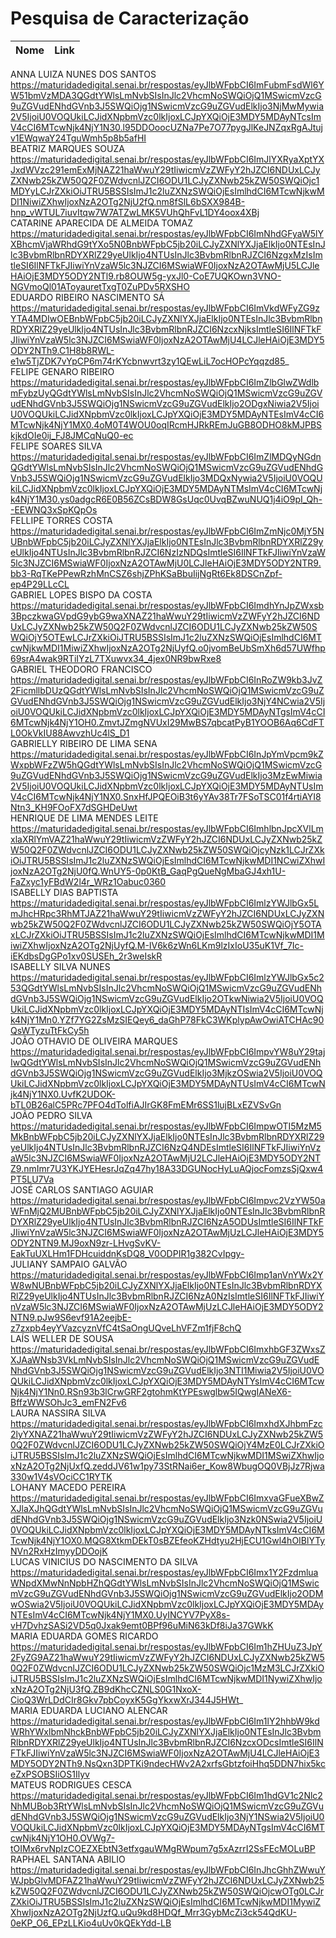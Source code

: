 # Pesquisa de Caracterização

| Nome                                          |  Link                                         																																																																										  |		
|-----------------------------------------------|---------------------------------------------------------------------------------------------------------------------------------------------------------------------------------------------------------------------------------------------------------------------------------------------------------------------------------------------------------|		
ANNA LUIZA NUNES DOS SANTOS						https://maturidadedigital.senai.br/respostas/eyJlbWFpbCI6ImFubmFsdWl6YW51bmVzMDA3QGdtYWlsLmNvbSIsInJlc2VhcmNoSWQiOjQ1MSwicmVzcG9uZGVudENhdGVnb3J5SWQiOjg1NSwicmVzcG9uZGVudElkIjo3NjMwMywia2V5IjoiU0VOQUkiLCJidXNpbmVzc0lkIjoxLCJpYXQiOjE3MDY5MDAyNTcsImV4cCI6MTcwNjk4NjY1N30.l95DDOoocUZNa7Pe7O77pygJlKeJNZqxRgAJtujv1EWqwaY24TguWmh5p8b5afHI	
BEATRIZ MARQUES SOUZA							https://maturidadedigital.senai.br/respostas/eyJlbWFpbCI6ImJlYXRyaXptYXJxdWVzc291emExMjNAZ21haWwuY29tIiwicmVzZWFyY2hJZCI6NDUxLCJyZXNwb25kZW50Q2F0ZWdvcnlJZCI6ODU1LCJyZXNwb25kZW50SWQiOjc1MDYyLCJrZXkiOiJTRU5BSSIsImJ1c2luZXNzSWQiOjEsImlhdCI6MTcwNjkwMDI1NiwiZXhwIjoxNzA2OTg2NjU2fQ.nm8fSlL6bSXX984B-hnp_vWTUL7iuvItqw7W7ATZwLMK5VUhQhFvL1DY4oox4XBj	
CATARINE APARECIDA DE ALMEIDA TOMAZ				https://maturidadedigital.senai.br/respostas/eyJlbWFpbCI6ImNhdGFyaW5lYXBhcmVjaWRhdG9tYXo5N0BnbWFpbC5jb20iLCJyZXNlYXJjaElkIjo0NTEsInJlc3BvbmRlbnRDYXRlZ29yeUlkIjo4NTUsInJlc3BvbmRlbnRJZCI6NzgxMzIsImtleSI6IlNFTkFJIiwiYnVzaW5lc3NJZCI6MSwiaWF0IjoxNzA2OTAwMjU5LCJleHAiOjE3MDY5ODY2NTl9.rb8OUW5g-yxJl0-CoE7UQKOwn3VNO-NGVmoQl01AToyauretTxgT0ZuPDv5RXSHO	
EDUARDO RIBEIRO NASCIMENTO SÁ					https://maturidadedigital.senai.br/respostas/eyJlbWFpbCI6ImVkdWFyZG9zYTA4MDIwOEBnbWFpbC5jb20iLCJyZXNlYXJjaElkIjo0NTEsInJlc3BvbmRlbnRDYXRlZ29yeUlkIjo4NTUsInJlc3BvbmRlbnRJZCI6NzcxNjksImtleSI6IlNFTkFJIiwiYnVzaW5lc3NJZCI6MSwiaWF0IjoxNzA2OTAwMjU4LCJleHAiOjE3MDY5ODY2NTh9.C1H8b8RWL-e1w5TjZDK7vYpCP6m74rKYcbnwvrt3zy1QEwLiL7ocHOPcYqqzd85_	
FELIPE GENARO RIBEIRO							https://maturidadedigital.senai.br/respostas/eyJlbWFpbCI6ImZlbGlwZWdlbmFybzUyQGdtYWlsLmNvbSIsInJlc2VhcmNoSWQiOjQ1MSwicmVzcG9uZGVudENhdGVnb3J5SWQiOjg1NSwicmVzcG9uZGVudElkIjo2ODgxNiwia2V5IjoiU0VOQUkiLCJidXNpbmVzc0lkIjoxLCJpYXQiOjE3MDY5MDAyNTEsImV4cCI6MTcwNjk4NjY1MX0.4oM0T4WOU0oqIRcmHJRkREmJuGB8ODHO8kMJPBSkjkdOIe0ij_FJ8JMCqNuQ0-ec	
FELIPE SOARES SILVA								https://maturidadedigital.senai.br/respostas/eyJlbWFpbCI6ImZlMDQyNGdnQGdtYWlsLmNvbSIsInJlc2VhcmNoSWQiOjQ1MSwicmVzcG9uZGVudENhdGVnb3J5SWQiOjg1NSwicmVzcG9uZGVudElkIjo3MDQxNywia2V5IjoiU0VOQUkiLCJidXNpbmVzc0lkIjoxLCJpYXQiOjE3MDY5MDAyNTMsImV4cCI6MTcwNjk4NjY1M30.ys0adgcR6E0B56ZCsBDW8GsUqc0UvqBZwuNUQ1j4iO9pI_Qh--EEWNQ3xSpKQpOs	
FELLIPE TORRES COSTA							https://maturidadedigital.senai.br/respostas/eyJlbWFpbCI6ImZmNjc0MjY5NUBnbWFpbC5jb20iLCJyZXNlYXJjaElkIjo0NTEsInJlc3BvbmRlbnRDYXRlZ29yeUlkIjo4NTUsInJlc3BvbmRlbnRJZCI6NzIzNDQsImtleSI6IlNFTkFJIiwiYnVzaW5lc3NJZCI6MSwiaWF0IjoxNzA2OTAwMjU0LCJleHAiOjE3MDY5ODY2NTR9.bb3-RqTKePPewRzhMnCSZ6shjZPhKSaBbuIijNgRt6Ek8DSCnZpf-ep4P29LLcCL	
GABRIEL LOPES BISPO DA COSTA					https://maturidadedigital.senai.br/respostas/eyJlbWFpbCI6ImdhYnJpZWxsb3BpczkwaGVpdG9ybG9waXNAZ21haWwuY29tIiwicmVzZWFyY2hJZCI6NDUxLCJyZXNwb25kZW50Q2F0ZWdvcnlJZCI6ODU1LCJyZXNwb25kZW50SWQiOjY5OTEwLCJrZXkiOiJTRU5BSSIsImJ1c2luZXNzSWQiOjEsImlhdCI6MTcwNjkwMDI1MiwiZXhwIjoxNzA2OTg2NjUyfQ.o0jvomBeUbSmXh6d57UWfhp69srA4wak9RTiIYzL7TXuwvx34_4jex0NR9bwRxe8	
GABRIEL THEODORO FRANCISCO						https://maturidadedigital.senai.br/respostas/eyJlbWFpbCI6InRoZW9kb3JvZ2FicmllbDUzQGdtYWlsLmNvbSIsInJlc2VhcmNoSWQiOjQ1MSwicmVzcG9uZGVudENhdGVnb3J5SWQiOjg1NSwicmVzcG9uZGVudElkIjo3NjY4NCwia2V5IjoiU0VOQUkiLCJidXNpbmVzc0lkIjoxLCJpYXQiOjE3MDY5MDAyNTgsImV4cCI6MTcwNjk4NjY1OH0.ZmvtJZmgNVUxI29MwBS7qbcatPyB1YOOB6Aq6CdFTL0OkVkIU88AwvzhUc4lS_D1	
GABRIELLY RIBEIRO DE LIMA SENA					https://maturidadedigital.senai.br/respostas/eyJlbWFpbCI6InJpYmVpcm9kZWxpbWFzZW5hQGdtYWlsLmNvbSIsInJlc2VhcmNoSWQiOjQ1MSwicmVzcG9uZGVudENhdGVnb3J5SWQiOjg1NSwicmVzcG9uZGVudElkIjo3MzEwMiwia2V5IjoiU0VOQUkiLCJidXNpbmVzc0lkIjoxLCJpYXQiOjE3MDY5MDAyNTUsImV4cCI6MTcwNjk4NjY1NX0.SnxHfJPQEOiB3t6yYAv38Tr7FSoTSC01f4rtiAYI8Ntn3_KH9FOoFX7dSGHDeUwt	
HENRIQUE DE LIMA MENDES LEITE					https://maturidadedigital.senai.br/respostas/eyJlbWFpbCI6ImhlbnJpcXVlLmxlaXRlYmVAZ21haWwuY29tIiwicmVzZWFyY2hJZCI6NDUxLCJyZXNwb25kZW50Q2F0ZWdvcnlJZCI6ODU1LCJyZXNwb25kZW50SWQiOjcyNzk1LCJrZXkiOiJTRU5BSSIsImJ1c2luZXNzSWQiOjEsImlhdCI6MTcwNjkwMDI1NCwiZXhwIjoxNzA2OTg2NjU0fQ.WnUY5-0p0KtB_GaqPgQueNgMbaGJ4xh1U-FaZxyc1yFBdW2l4r_WRz1Oabuc0360	
ISABELLY DIAS BAPTISTA							https://maturidadedigital.senai.br/respostas/eyJlbWFpbCI6ImlzYWJlbGx5LmJhcHRpc3RhMTJAZ21haWwuY29tIiwicmVzZWFyY2hJZCI6NDUxLCJyZXNwb25kZW50Q2F0ZWdvcnlJZCI6ODU1LCJyZXNwb25kZW50SWQiOjY5OTAxLCJrZXkiOiJTRU5BSSIsImJ1c2luZXNzSWQiOjEsImlhdCI6MTcwNjkwMDI1MiwiZXhwIjoxNzA2OTg2NjUyfQ.M-IV6k6zWn6LKm9lzIxIoU35uK1Vf_7Ic-iEKdbsDgGPo1xv0SUSEh_2r3weIskR	
ISABELLY SILVA NUNES							https://maturidadedigital.senai.br/respostas/eyJlbWFpbCI6ImlzYWJlbGx5c253QGdtYWlsLmNvbSIsInJlc2VhcmNoSWQiOjQ1MSwicmVzcG9uZGVudENhdGVnb3J5SWQiOjg1NSwicmVzcG9uZGVudElkIjo2OTkwNiwia2V5IjoiU0VOQUkiLCJidXNpbmVzc0lkIjoxLCJpYXQiOjE3MDY5MDAyNTIsImV4cCI6MTcwNjk4NjY1Mn0.YZf7YG2ZsMzSIEQey6_daGhP78FkC3WKplypAwOwiATCHAc90QsWTyzuTtFkCy5h	
JOÃO OTHAVIO DE OLIVEIRA MARQUES				https://maturidadedigital.senai.br/respostas/eyJlbWFpbCI6ImpvYW8uY29tajIwQGdtYWlsLmNvbSIsInJlc2VhcmNoSWQiOjQ1MSwicmVzcG9uZGVudENhdGVnb3J5SWQiOjg1NSwicmVzcG9uZGVudElkIjo3MjkzOSwia2V5IjoiU0VOQUkiLCJidXNpbmVzc0lkIjoxLCJpYXQiOjE3MDY5MDAyNTUsImV4cCI6MTcwNjk4NjY1NX0.UvfK2UDOK-bTL0B26alC5PRc7PFO4dTolfiAJIrGK8FmEMr6SS1lujBLxEZVSvGn	
JOÃO PEDRO SILVA								https://maturidadedigital.senai.br/respostas/eyJlbWFpbCI6ImpwOTI5MzM5MkBnbWFpbC5jb20iLCJyZXNlYXJjaElkIjo0NTEsInJlc3BvbmRlbnRDYXRlZ29yeUlkIjo4NTUsInJlc3BvbmRlbnRJZCI6NzQ4NDEsImtleSI6IlNFTkFJIiwiYnVzaW5lc3NJZCI6MSwiaWF0IjoxNzA2OTAwMjU2LCJleHAiOjE3MDY5ODY2NTZ9.nmImr7U3YKJYEHesrJqZq47hy18A33DGUNocHyLuAQjocFomzsSjQxw4PT5LU7Va	
JOSÉ CARLOS SANTIAGO AGUIAR						https://maturidadedigital.senai.br/respostas/eyJlbWFpbCI6Impvc2VzYW50aWFnMjQ2MUBnbWFpbC5jb20iLCJyZXNlYXJjaElkIjo0NTEsInJlc3BvbmRlbnRDYXRlZ29yeUlkIjo4NTUsInJlc3BvbmRlbnRJZCI6NzA5ODUsImtleSI6IlNFTkFJIiwiYnVzaW5lc3NJZCI6MSwiaWF0IjoxNzA2OTAwMjUzLCJleHAiOjE3MDY5ODY2NTN9.MJ9oxN9zr-LHvgSvKV-EakTuUXLHm1FDHcuiddnKsDQ8_V0ODPIR1g382CvIpgy-	
JULIANY SAMPAIO GALVÃO							https://maturidadedigital.senai.br/respostas/eyJlbWFpbCI6Imp1anVnYWx2YW8wNUBnbWFpbC5jb20iLCJyZXNlYXJjaElkIjo0NTEsInJlc3BvbmRlbnRDYXRlZ29yeUlkIjo4NTUsInJlc3BvbmRlbnRJZCI6NzA0NzIsImtleSI6IlNFTkFJIiwiYnVzaW5lc3NJZCI6MSwiaWF0IjoxNzA2OTAwMjUzLCJleHAiOjE3MDY5ODY2NTN9.pJw9S6evf91A2eejbE-z7zxpb4eyYVazcyznVfC4tSaOngUQveLhVFZm1fjF8chQ	
LAÍS WELLER DE SOUSA							https://maturidadedigital.senai.br/respostas/eyJlbWFpbCI6ImxhbGF3ZWxsZXJAaWNsb3VkLmNvbSIsInJlc2VhcmNoSWQiOjQ1MSwicmVzcG9uZGVudENhdGVnb3J5SWQiOjg1NSwicmVzcG9uZGVudElkIjo3NTI1Miwia2V5IjoiU0VOQUkiLCJidXNpbmVzc0lkIjoxLCJpYXQiOjE3MDY5MDAyNTYsImV4cCI6MTcwNjk4NjY1Nn0.RSn93b3lCrwGRF2gtohmKtYPEswglbw5IQwgIANeX6-BffzWWSOhJc3_emFN2Fv6	
LAURA NASSIRA SILVA								https://maturidadedigital.senai.br/respostas/eyJlbWFpbCI6ImxhdXJhbmFzc2lyYXNAZ21haWwuY29tIiwicmVzZWFyY2hJZCI6NDUxLCJyZXNwb25kZW50Q2F0ZWdvcnlJZCI6ODU1LCJyZXNwb25kZW50SWQiOjY4MzE0LCJrZXkiOiJTRU5BSSIsImJ1c2luZXNzSWQiOjEsImlhdCI6MTcwNjkwMDI1MSwiZXhwIjoxNzA2OTg2NjUxfQ.zeddJV61w1py73StRNai6er_Kow8WbugOQ0VBjJz7Rjwa330w1V4sVOciCC1RYTK	
LOHANY MACEDO PEREIRA							https://maturidadedigital.senai.br/respostas/eyJlbWFpbCI6ImxvaGFueXBwZXJlaXJhQGdtYWlsLmNvbSIsInJlc2VhcmNoSWQiOjQ1MSwicmVzcG9uZGVudENhdGVnb3J5SWQiOjg1NSwicmVzcG9uZGVudElkIjo3Nzk0NSwia2V5IjoiU0VOQUkiLCJidXNpbmVzc0lkIjoxLCJpYXQiOjE3MDY5MDAyNTksImV4cCI6MTcwNjk4NjY1OX0.MQG8XtkmDEkT0sBZEfeoKZHdtyu2HjECU1Gwl4hOIBlYTyNVn2RxHzImyyDDOojK	
LUCAS VINICIUS DO NASCIMENTO DA SILVA			https://maturidadedigital.senai.br/respostas/eyJlbWFpbCI6Imx1Y2FzdmluaWNpdXMwNnNpbHZhQGdtYWlsLmNvbSIsInJlc2VhcmNoSWQiOjQ1MSwicmVzcG9uZGVudENhdGVnb3J5SWQiOjg1NSwicmVzcG9uZGVudElkIjo2ODMwOSwia2V5IjoiU0VOQUkiLCJidXNpbmVzc0lkIjoxLCJpYXQiOjE3MDY5MDAyNTEsImV4cCI6MTcwNjk4NjY1MX0.UyINCYV7PyX8s-vH7DvhzSASi2VD5q0Jxak9emt0BPf96uMiN63kDf8iJa37GWkK	
MARIA EDUARDA GOMES RICARDO						https://maturidadedigital.senai.br/respostas/eyJlbWFpbCI6Im1hZHUuZ3JpY2FyZG9AZ21haWwuY29tIiwicmVzZWFyY2hJZCI6NDUxLCJyZXNwb25kZW50Q2F0ZWdvcnlJZCI6ODU1LCJyZXNwb25kZW50SWQiOjc1MzM3LCJrZXkiOiJTRU5BSSIsImJ1c2luZXNzSWQiOjEsImlhdCI6MTcwNjkwMDI1NywiZXhwIjoxNzA2OTg2NjU3fQ.ZB9dKhcCZNLS0G1NxoX-CioQ3WrLDdCIr8Gkv7pbCoyxK5GgYkxwXrJ344J5HWt_	
MARIA EDUARDA LUCIANO ALENCAR					https://maturidadedigital.senai.br/respostas/eyJlbWFpbCI6Im1lY2hhbW9kdWRhYWxlbmNhckBnbWFpbC5jb20iLCJyZXNlYXJjaElkIjo0NTEsInJlc3BvbmRlbnRDYXRlZ29yeUlkIjo4NTUsInJlc3BvbmRlbnRJZCI6NzcxODcsImtleSI6IlNFTkFJIiwiYnVzaW5lc3NJZCI6MSwiaWF0IjoxNzA2OTAwMjU4LCJleHAiOjE3MDY5ODY2NTh9.NsQxn3DPTKi9ndecHWv2A2xrfsGbtzfoiHhq5DDN7hix5kceZxPSOBSIiOS1Ilyv	
MATEUS RODRIGUES CESCA							https://maturidadedigital.senai.br/respostas/eyJlbWFpbCI6Im1hdGV1c2Nlc2NhMUBob3RtYWlsLmNvbSIsInJlc2VhcmNoSWQiOjQ1MSwicmVzcG9uZGVudENhdGVnb3J5SWQiOjg1NSwicmVzcG9uZGVudElkIjo3NjY1NSwia2V5IjoiU0VOQUkiLCJidXNpbmVzc0lkIjoxLCJpYXQiOjE3MDY5MDAyNTgsImV4cCI6MTcwNjk4NjY1OH0.OVWg7-tOIMx6rvNpIzCOEZXEbtN3etfxgauWMgRWpum7g5xAzrrI2SsFEcMOLuBP	
RAPHAEL SANTANA ABILIO							https://maturidadedigital.senai.br/respostas/eyJlbWFpbCI6InJhcGhhZWwuYWJpbGlvMDFAZ21haWwuY29tIiwicmVzZWFyY2hJZCI6NDUxLCJyZXNwb25kZW50Q2F0ZWdvcnlJZCI6ODU1LCJyZXNwb25kZW50SWQiOjcwOTg0LCJrZXkiOiJTRU5BSSIsImJ1c2luZXNzSWQiOjEsImlhdCI6MTcwNjkwMDI1MywiZXhwIjoxNzA2OTg2NjUzfQ.uQu9kd8HDQf_Mrr3GybMcZi3ck54QdKU-0eKP_O6_EPzLLKio4uUv0kQEkYdd-LB	
